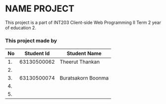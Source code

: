 # NAME PROJECT

This project is a part of INT203 Client-side Web Programming II Term 2 year of education 2.

### This project made by

| No  | Student Id  | Student Name       |
| --- | ----------- | ------------------ |
| 1.  | 63130500062 | Theerut Thankan    |
| 2.  |             |                    |
| 3.  | 63130500074 | Buratsakorn Boonma |
| 4.  |             |                    |
| 5.  |             |                    |
